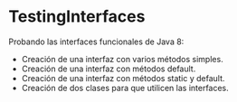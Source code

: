 # TestingInterfaces
Probando las interfaces funcionales de Java 8:
- Creación de una interfaz con varios métodos simples.
- Creación de una interfaz con métodos default.
- Creación de una interfaz con métodos static y default.
- Creación de dos clases para que utilicen las interfaces.
